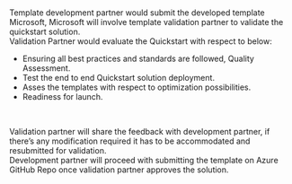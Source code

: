 <br>
<p>Template development partner would submit the  developed template Microsoft, Microsoft will involve template validation  partner to validate the quickstart solution. <br>
  Validation Partner would evaluate the Quickstart  with respect to below:</p>
<ul>
  <li>Ensuring all best practices and standards are  followed, Quality Assessment.</li>
  <li>Test the end to end Quickstart solution  deployment.</li>
  <li>Asses the templates with respect to  optimization possibilities.</li>
  <li>Readiness for launch.</li>
</ul>
<br><p>Validation partner will share the feedback  with development partner, if there&rsquo;s any modification required it has to be accommodated  and resubmitted for validation.<br>
  Development partner will proceed with  submitting the template on Azure GitHub Repo once validation partner approves  the solution.</p>
